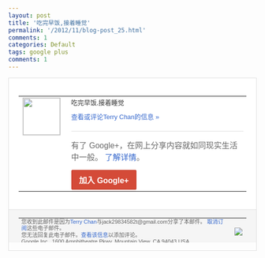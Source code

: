 ```yaml
---
layout: post
title: '吃完早饭,接着睡觉'
permalink: '/2012/11/blog-post_25.html'
comments: 1
categories: Default
tags: google plus
comments: 1
---
```

<div style="border:solid 1px #dfdfdf;color:#686868;font:13px Arial"><div style="background-color:#fff;padding:20px;"><table cellpadding="0" cellspacing="0"><tr><td style="padding-right:15px;vertical-align:top"><a href="https://plus.google.com/_/notifications/emlink?emrecipient=110200756825219614165&amp;emid=CNjk6pSs67MCFTAOQAodGiEAAA&amp;path=%2F108643996575278738906&amp;dt=1353888625770&amp;uob=8"><img height="75" src="https://lh3.googleusercontent.com/-KKRGTyJ5Bl0/AAAAAAAAAAI/AAAAAAAAEEY/jllxqER5dCk/s75-c-k-a/photo.jpg" style="border:solid 1px #cccccc;" width="75"/></a></td><td style="width:578px;color:#333;font:13px Arial;vertical-align:top"><div style="padding-bottom:10px">吃完早饭,接着睡觉</div><a href="https://plus.google.com/_/notifications/emlink?emrecipient=110200756825219614165&amp;emid=CNjk6pSs67MCFTAOQAodGiEAAA&amp;path=%2F108643996575278738906%2Fposts%2FY1FkpFpc95e%3Fgpinv%3DAMIXal9e9afAH38hUCijsvhBQ92bQnAqh3Hvk6p8jJc-ai9vB5g8DVT3_zsY1s9JBhdY_HUUAtw1r-JHUY5XxF88v4j2s61sNmjgGq5d_rn88ysHDikNTxw&amp;dt=1353888625770&amp;uob=8" style="color:#3366CC;text-decoration:none">查看或评论Terry Chan的信息 »</a><div style="margin-top:20px;border-top:solid 1px #dfdfdf"><div style="padding:15px 0;color:#686868;font:16px Arial">有了 Google+，在网上分享内容就如同现实生活中一般。 <a href="http://www.google.com/+/learnmore/" style="color:#3366CC;text-decoration:none">了解详情</a>。</div><a href="https://plus.google.com/_/notifications/emlink?emrecipient=110200756825219614165&amp;emid=CNjk6pSs67MCFTAOQAodGiEAAA&amp;path=%2F%3Fgpinv%3DAMIXal9e9afAH38hUCijsvhBQ92bQnAqh3Hvk6p8jJc-ai9vB5g8DVT3_zsY1s9JBhdY_HUUAtw1r-JHUY5XxF88v4j2s61sNmjgGq5d_rn88ysHDikNTxw&amp;dt=1353888625770&amp;uob=8" style="display:inline-block;padding:7px 15px;background-color:#d44b38; color:#fff;font-size:16px; font-weight:bold;border-radius:2px;-webkit-border-radius:2px; -moz-border-radius:2px;border:solid 1px #c43b28; white-space:nowrap;text-decoration:none">加入 Google+</a></div></td></tr></table></div><div style="border-top:solid 1px #dfdfdf;padding:0 20px; background-color:#f5f5f5"><table cellpadding="0" cellspacing="0" style="height:50px"><tbody><tr><td style="vertical-align:middle;width:100%; color:#636363;font:11px Arial; line-height:120%">您收到此邮件是因为<a href="https://plus.google.com/_/notifications/emlink?emrecipient=110200756825219614165&amp;emid=CNjk6pSs67MCFTAOQAodGiEAAA&amp;path=%2F108643996575278738906%3Fgpinv%3DAMIXal9e9afAH38hUCijsvhBQ92bQnAqh3Hvk6p8jJc-ai9vB5g8DVT3_zsY1s9JBhdY_HUUAtw1r-JHUY5XxF88v4j2s61sNmjgGq5d_rn88ysHDikNTxw&amp;dt=1353888625770&amp;uob=8" style="color:#3366CC;text-decoration:none">Terry Chan</a>与jack29834582t@gmail.com分享了本邮件。 <a href="https://plus.google.com/_/notifications/emlink?emrecipient=110200756825219614165&amp;emid=CNjk6pSs67MCFTAOQAodGiEAAA&amp;path=%2F_%2Fnonplus%2Femailsettings%3Fgpinv%3DAMIXal9e9afAH38hUCijsvhBQ92bQnAqh3Hvk6p8jJc-ai9vB5g8DVT3_zsY1s9JBhdY_HUUAtw1r-JHUY5XxF88v4j2s61sNmjgGq5d_rn88ysHDikNTxw%26est%3DADH5u8XwYRnIBiaS8oVKAj_otMl0Aeukh076oCJuZgDd4vTOkYRvn3iPAB35gfL7TmSKyqXZozku2xc7FN1dNnBhkH87a38Q4aX6ob6jQLwwLVPdfmaGAWDQdBKcVKg5hAhqYnOdl8PLm0OmxYrgeO6G-BRYaAXDEA&amp;dt=1353888625770&amp;uob=8" style="color:#3366CC;text-decoration:none">取消订阅</a>这些电子邮件。<br/>您无法回复此电子邮件。<a href="https://plus.google.com/_/notifications/emlink?emrecipient=110200756825219614165&amp;emid=CNjk6pSs67MCFTAOQAodGiEAAA&amp;path=%2F108643996575278738906%2Fposts%2FY1FkpFpc95e%3Fgpinv%3DAMIXal9e9afAH38hUCijsvhBQ92bQnAqh3Hvk6p8jJc-ai9vB5g8DVT3_zsY1s9JBhdY_HUUAtw1r-JHUY5XxF88v4j2s61sNmjgGq5d_rn88ysHDikNTxw&amp;dt=1353888625770&amp;uob=8" style="color:#3366CC;text-decoration:none">查看该信息</a>以添加评论。<br/>Google Inc., 1600 Amphitheatre Pkwy, Mountain View, CA 94043 USA<br/></td><td><img src="https://ssl.gstatic.com/s2/oz/images/notifications/logo/google-plus-6617a72bb36cc548861652780c9e6ff1.png"/></td></tr></tbody></table></div></div>